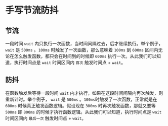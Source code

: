# 手写节流防抖

## 节流

一段时间 `wait` 内只执行一次函数，当时间间隔过去，后才继续执行。举个例子，`wait` 是 `500ms` 。`100ms` 时触发了一次函数，那么意味着 `100ms` 到 `600ms` 区间内无论在怎么触发函数，都只会在时间到的时候即 `600ms` 执行一次。从此我们可以知道，执行时间点是 `wait` 时间区间内 `首次` 触发时间点 + `wait`。

## 防抖

在函数触发后等待一段时间 `wait` 内才执行，如果在这段时间间隔内再次触发，则重新计时。举个例子， `wait` 是 `500ms` 。`100ms`时触发了一次函数，正常就是在 `600ms` 时候真正触发函数逻辑。假设现在 `300ms` 时再次触发函数，那就又要等 `500ms` 即 `800ms` 的时候才执行函数逻辑。从此我们可以知道，执行时间点是 `wait` 时间区间内 `最后一次` 触发时间点 + `wait`。


